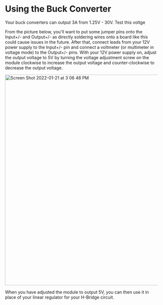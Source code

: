 # Using the Buck Converter

Your buck converters can output 3A from 1.25V - 30V. Test this voltge

From the picture below, you'll want to put some jumper pins onto the Input+/- and Output+/- as directly soldering wires onto a board like this could cause issues in the future. After that, connect leads from your 12V power supply to the Input+/- pin and connect a voltmeter (or multimeter in voltage mode) to the Output+/- pins. With your 12V power supply on, adjust the output voltage to 5V by turning the voltage adjustment screw on the module clockwise to increase the output voltage and counter-clockwise to decrease the output voltage.

<img width="695" alt="Screen Shot 2022-01-21 at 3 06 48 PM" src="https://user-images.githubusercontent.com/49916015/150593329-5dcf954d-5d4f-4a45-a9ff-962ca3e85e52.png">


When you have adjusted the module to output 5V, you can then use it in place of your linear regulator for your H-Bridge circuit.
